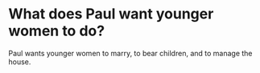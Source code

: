 # What does Paul want younger women to do?

Paul wants younger women to marry, to bear children, and to manage the house.
